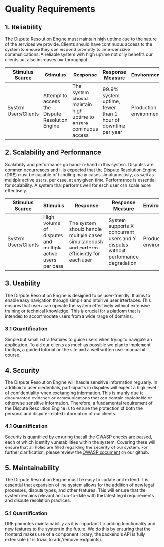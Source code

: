 # Quality Requirements

## 1. Reliability

The Dispute Resolution Engine must maintain high uptime due to the nature of the services we provide. Clients should have continuous access to the system to ensure they can respond promptly to time-sensitive communications. A reliable system with high uptime not only benefits our clients but also increases our throughput.

| Stimulus Source | Stimulus | Response | Response Measure | Environment | Artifact |
|-----------------|----------|----------|------------------|-------------|----------|
| System Users/Clients | Attempt to access the Dispute Resolution Engine | The system should maintain high uptime to ensure continuous access | 99.9% system uptime, fewer than 1 hour of downtime per year | Production environment | Dispute Resolution Engine |

## 2. Scalability and Performance

Scalability and performance go hand-in-hand in this system. Disputes are common occurrences and it is expected that the Dispute Resolution Engine (DRE) must be capable of handling many cases simultaneously, as well as multiple active users, per case, at any given time. Performance is essential for scalability. A system that performs well for each user can scale more effectively.

| Stimulus Source     | Stimulus                                             | Response                                                                                          | Response Measure                        | Environment         | Artifact                  |
|---------------------|------------------------------------------------------|---------------------------------------------------------------------------------------------------|-----------------------------------------|---------------------|---------------------------|
| System Users/Clients | High volume of disputes and multiple active users per case | The system should handle multiple cases simultaneously and perform efficiently for each user       | System supports X concurrent users and Y disputes without performance degradation | Production environment | Dispute Resolution Engine |


## 3. Usability

The Dispute Resolution Engine is designed to be user-friendly. It aims to enable easy navigation through simple and intuitive user interfaces. This ensures that users can operate the system effectively without extensive training or technical knowledge. This is crucial for a platform that is intended to accommodate users from a wide range of domains.

### 3.1 Quantification

Simple but small extra features to guide users when trying to navigate an application. To aid our clients as much as possible we plan to implement tooltips, a guided tutorial on the site and a well written user-manual of course.

## 4. Security

The Dispute Resolution Engine will handle sensitive information regularly. In addition to user credentials, participants in disputes will expect a high level of confidentiality when exchanging information. This is mainly due to documented evidence or communications that can contain exploitable or otherwise sensitive information. Therefore, a fundamental requirement of the Dispute Resolution Engine is to ensure the protection of both the personal and dispute-related information of our clients.

### 4.1 Quantification

Security is quantified by ensuring that all the OWASP checks are passed, each of which identify vunerabilities within the system. Covering these will ensure that all holes are filled regarding the security of our system. For further clarification, please review the [OWASP document](https://github.com/COS301-SE-2024/Dispute-Resolution-Engine/blob/feat/documentation/docs/OWASP.md) on our github.

## 5. Maintainability

The Dispute Resolution Engine must be easy to update and extend. It is essential that expansion of the system allows for the addition of new legal processes, dispute types, and other features. This will ensure that the system remains relevant and up-to-date with the latest legal requirements and dispute resolution practices.

### 5.1 Quantification

DRE promotes maintainability as it is important for adding functionality and new features to the system in the future. We do this by ensuring that the frontend makes use of a component library, the backend's API is fully extensible (it is trivial to add/remove endpoints). 


